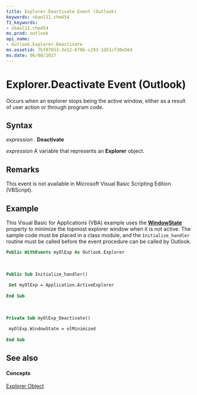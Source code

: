 ```yaml
---
title: Explorer.Deactivate Event (Outlook)
keywords: vbaol11.chm454
f1_keywords:
- vbaol11.chm454
ms.prod: outlook
api_name:
- Outlook.Explorer.Deactivate
ms.assetid: 7bf07653-3e12-670b-c293-1d51cf30e564
ms.date: 06/08/2017
---
```



# Explorer.Deactivate Event (Outlook)

Occurs when an explorer stops being the active window, either as a result of user action or through program code.


## Syntax

 _expression_ . **Deactivate**

 _expression_ A variable that represents an **Explorer** object.


## Remarks

This event is not available in Microsoft Visual Basic Scripting Edition (VBScript).


## Example

This Visual Basic for Applications (VBA) example uses the **[WindowState](explorer-windowstate-property-outlook.md)** property to minimize the topmost explorer window when it is not active. The sample code must be placed in a class module, and the `Initialize_handler` routine must be called before the event procedure can be called by Outlook.


```vb
Public WithEvents myOlExp As Outlook.Explorer 
 
 
 
Public Sub Initialize_handler() 
 
 Set myOlExp = Application.ActiveExplorer 
 
End Sub 
 
 
 
Private Sub myOlExp_Deactivate() 
 
 myOlExp.WindowState = olMinimized 
 
End Sub
```


## See also


#### Concepts


[Explorer Object](explorer-object-outlook.md)


